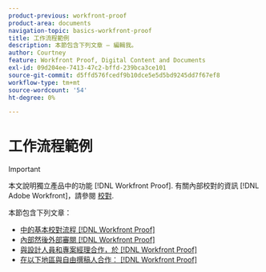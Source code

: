 ```yaml
---
product-previous: workfront-proof
product-area: documents
navigation-topic: basics-workfront-proof
title: 工作流程範例
description: 本節包含下列文章 — 編輯我。
author: Courtney
feature: Workfront Proof, Digital Content and Documents
exl-id: 09d204ee-7413-47c2-bffd-239bca3ce101
source-git-commit: d5ffd576fcedf9b10dce5e5d5bd9245dd7f67ef8
workflow-type: tm+mt
source-wordcount: '54'
ht-degree: 0%

---
```


# 工作流程範例

>[!IMPORTANT]
>
>本文說明獨立產品中的功能 [!DNL Workfront Proof]. 有關內部校對的資訊 [!DNL Adobe Workfront]，請參閱 [校對](../../../review-and-approve-work/proofing/proofing.md).

本節包含下列文章：

* [中的基本校對流程 [!DNL Workfront Proof]](../../../workfront-proof/wp-getstarted/workflow-examples/basic-proof-process.md)
* [內部然後外部審閱 [!DNL Workfront Proof]](../../../workfront-proof/wp-getstarted/workflow-examples/internal-external-review.md)
* [與設計人員和專案經理合作，於 [!DNL Workfront Proof]](../../../workfront-proof/wp-getstarted/workflow-examples/work-designers-project-managers.md)
* [在以下地區與自由撰稿人合作： [!DNL Workfront Proof]](../../../workfront-proof/wp-getstarted/workflow-examples/work-freelancers.md)
